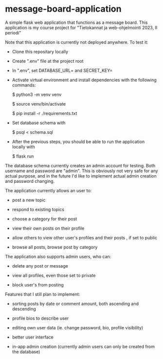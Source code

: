 # message-board-application
A simple flask web application that functions as a message board. This application is my course project for "Tietokannat ja web-ohjelmointi 2023, II periodi"

Note that this application is currently not deployed anywhere. To test it:

 - Clone this repositary locally
 - Create ".env" file at the project root
 - In ".env", set DATABASE_URL=<your-psql-database-goes-here> and SECRET_KEY=<your-secret-key-goes-here>
 - Activate virtual environment and install dependencies with the following commands:
	
	$ python3 -m venv venv
	
	$ source venv/bin/activate
	
	$ pip install -r ./requirements.txt
 - Set database schema with
	
	$ psql < schema.sql
- After the previous steps, you should be able to run the application locally with
	
	$ flask run

The database schema currently creates an admin account for testing. Both username and password are "admin".
This is obviously not very safe for any actual purpose, and in the future I'd like to implement actual admin
creation and password changing.

The application currently allows an user to:

- post a new topic

- respond to existing topics

- choose a category for their post

- view their own posts on their profile

- allow others to view other user's profiles and their posts , if set to public

- browse all posts, browse post by category

The application also supports admin users, who can:

- delete any post or message

- view all profiles, even those set to private

- block user's from posting

Features that I still plan to implement:

- sorting posts by date or comment amount, both ascending and descending

- profile bios to describe user

- editing own user data (ie. change password, bio, profile visibility)

- better user interface

- in-app admin creation (currently admin users can only be created from the database)

